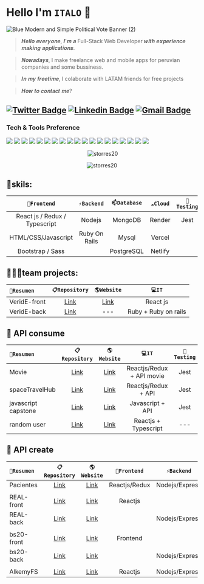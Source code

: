 # Hello I'm `ITALO` 👋

![Blue Modern and Simple Political Vote Banner (2)](https://user-images.githubusercontent.com/81504385/209167857-207b7a6e-c1c5-4fc3-a857-7b4e24aa7566.png)

> 𝑯𝒆𝒍𝒍𝒐 𝒆𝒗𝒆𝒓𝒚𝒐𝒏𝒆, 𝑰'𝒎 𝒂 Full-Stack Web Developer 𝒘𝒊𝒕𝒉 𝒆𝒙𝒑𝒆𝒓𝒊𝒆𝒏𝒄𝒆 𝒎𝒂𝒌𝒊𝒏𝒈 𝒂𝒑𝒑𝒍𝒊𝒄𝒂𝒕𝒊𝒐𝒏𝒔.

> 𝑵𝒐𝒘𝒂𝒅𝒂𝒚𝒔, I make freelance web and mobile apps for peruvian companies and some bussiness.

> 𝑰𝒏 𝒎𝒚 𝒇𝒓𝒆𝒆𝒕𝒊𝒎𝒆, I colaborate with LATAM friends for free projects

> 𝑯𝒐𝒘 𝒕𝒐 𝒄𝒐𝒏𝒕𝒂𝒄𝒕 𝒎𝒆?

## [![Twitter Badge](https://img.shields.io/badge/-@Twitter-1ca0f1?style=flat-square&labelColor=1ca0f1&logo=twitter&logoColor=white&link=https://twitter.com/italolonkan)](https://twitter.com/italolonkan) [![Linkedin Badge](https://img.shields.io/badge/-LinkedIn-blue?style=flat-square&logo=Linkedin&logoColor=white&link=https://www.linkedin.com/in/italo-lon-kan/)](https://www.linkedin.com/in/italo-lon-kan/) [![Gmail Badge](https://img.shields.io/badge/-Gmail-c14438?style=flat-square&logo=Gmail&logoColor=white&link=mailto:lorecha2027@gmail.com)](mailto:lorecha2027@gmail.com)


### Tech & Tools Preference

<img src = "https://img.shields.io/badge/-HTML5-E34F26?style=flat&logo=html5&logoColor=white"> <img src = "https://img.shields.io/badge/-CSS3-1572B6?style=flat&logo=css3&logoColor=white">
<img src="https://img.shields.io/badge/-Bootstrap-563D7C?style=flat&logo=bootstrap&logoColor=white">
<img src="https://img.shields.io/badge/-JavaScript-eed718?style=flat&logo=javascript&logoColor=ffffff">
<img src="https://img.shields.io/badge/-Sass-cc6699?style=flat&logo=sass&logoColor=ffffff">
<img src="https://img.shields.io/badge/-React-000000?style=flat&logo=react&logoColor=00c8ff">
<img src="https://img.shields.io/badge/-MongoDB-4DB33D?style=flat&logo=mongodb&logoColor=FFFFFF">
<img src="https://img.shields.io/badge/-GraphQL-e535ab?style=flat&logo=graphql&logoColor=FFFFFF">
<img src="https://img.shields.io/badge/-MySQL-F29111?style=flat&logo=mysql&logoColor=FFFFFF">
<img src="https://img.shields.io/badge/-Express.js-787878?style=flat">
<img src="https://img.shields.io/badge/-Node.js-3C873A?style=flat&logo=Node.js&logoColor=white">
<img src="https://img.shields.io/badge/-Firebase-FFA611?style=flat&logo=firebase&logoColor=FFFFFF">
<img src="http://img.shields.io/badge/-Google%20Cloud%20Platform-4285F4?style=flat&logo=google%20cloud&logoColor=white">
<img src="https://img.shields.io/badge/-Progressive Web Apps-5A0FC8?style=flat">
<img src="http://img.shields.io/badge/-Git-F1502F?style=flat&logo=git&logoColor=FFFFFF">
<img src="http://img.shields.io/badge/-Github-000000?style=flat&logo=github&logoColor=FFFFFF">
<img src="http://img.shields.io/badge/-VS%20Code-007ACC?style=flat&logo=visual%20studio%20code&logoColor=white">
<img src="http://img.shields.io/badge/-Heroku-430098?style=flat&logo=heroku&logoColor=white">
<img src="http://img.shields.io/badge/-Vercel-black?style=flat&logo=vercel&logoColor=white">


<p align="center">&nbsp;<img src="https://github-readme-stats.vercel.app/api?username=storres20&theme=radical&show_icons=true&locale=en" alt="storres20" /></p>
<p align="center"><img src="https://github-readme-streak-stats.herokuapp.com/?user=storres20&theme=radical" alt="storres20" /></p>


## 🔭skils:

| `🔭Frontend` | `⚡Backend` | `📫Database` | `☁️Cloud` | `🧪Testing` |
| :------: | :------: | :------: | :------: | :------: |
| React js / Redux / Typescript | Nodejs | MongoDB | Render | Jest |
| HTML/CSS/Javascript | Ruby On Rails | Mysql | Vercel | |
| Bootstrap / Sass |  | PostgreSQL | Netlify | |


## 👨‍👦‍👦team projects:
|`🚀Resumen` | `📋Repository` | `🌎Website` | `💻IT` |
| :------ | :------: | :------: | :------: |
| VeridE-front | [Link](https://github.com/No-Country/C4-30-front "Link") | [Link](https://veride.netlify.app/) | React js |
| VeridE-back | [Link](https://github.com/storres20/c4-30-t-BACK "Link") | --- | Ruby + Ruby on rails |


## 🧩 API consume

|`🚀Resumen` | `📋Repository` | `🌎Website` | `💻IT` | `🧪Testing` |
| :------ | :------: | :------: | :------: | :------: |
| Movie | [Link](https://github.com/storres20/movies-react "Link") | [Link](https://moviesx7.netlify.app/ "https://moviesx7.netlify.app/") | Reactjs/Redux + API movie | Jest |
| spaceTravelHub | [Link](https://github.com/storres20/spaceTravelHub "Link") | [Link](https://spacetravelhub.onrender.com/ "https://spacetravelhub.onrender.com/") | Reactjs/Redux + API | Jest |
| javascript capstone | [Link](https://github.com/storres20/javascript_capstone "Link") | [Link](https://storres20.github.io/javascript_capstone/dist/ "https://storres20.github.io/javascript_capstone/dist/") | Javascript + API | Jest |
| random user | [Link](https://github.com/storres20/random "Link") | [Link](https://randomuser2023.netlify.app/ "https://randomuser2023.netlify.app/") | Reactjs + Typescript | --- |


## 🧩 API create

|`🚀Resumen` | `📋Repository` | `🌎Website` | `🔭Frontend` | `⚡Backend` | `📫Database` |
| :------ | :------: | :------: | :------: | :------: | :------: |
| Pacientes | [Link](https://github.com/storres20/pacientes "Link") | [Link](https://pacientes20.netlify.app/ "https://pacientes20.netlify.app/") | Reactjs/Redux | Nodejs/Express | MongoDB |
|  |  |  |  |  |  |
| REAL-front | [Link](https://github.com/storres20/REAL-front "Link") | [Link](https://real-front.netlify.app/ "https://real-front.netlify.app/") | Reactjs |  |  |
| REAL-back | [Link](https://github.com/storres20/REAL-back "Link") | [Link](https://real-back.vercel.app/api/products "https://real-back.vercel.app/api/products") |  | Nodejs/Express | Mysql |
|  |  |  |  | | |
| bs20-front | [Link](https://github.com/storres20/bs20-front "Link") | [Link](https://bs20-front.netlify.app/) | Frontend | | |
| bs20-back | [Link](https://github.com/storres20/bs20-back "Link") | [Link](https://bs20-back.vercel.app/) | | Nodejs/Express | Mysql |
|  |  |  |  |
| AlkemyFS | [Link](https://github.com/storres20/alkemyFS "Link") | [Link](https://alkemy20-front.netlify.app/) | Reactjs | Nodejs/Express | Mysql |


<!--
**storres20/storres20** is a ✨ _special_ ✨ repository because its `README.md` (this file) appears on your GitHub profile.

Here are some ideas to get you started:

- 🔭 I’m currently working on ...
- 🌱 I’m currently learning ...
- 👯 I’m looking to collaborate on ...
- 🤔 I’m looking for help with ...
- 💬 Ask me about ...
- 📫 How to reach me: ...
- 😄 Pronouns: ...
- ⚡ Fun fact: ...
-->

